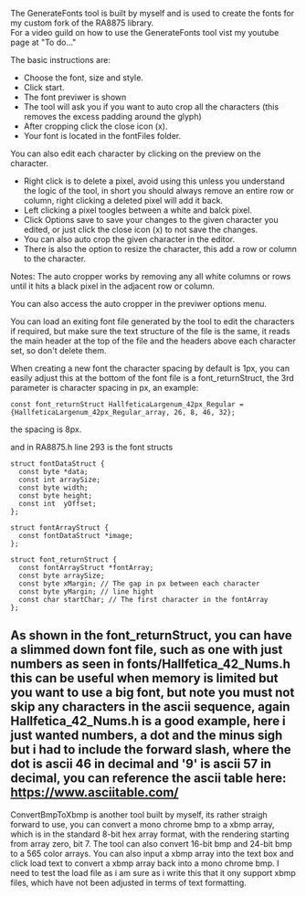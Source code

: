 The GenerateFonts tool is built by myself and is used to create the fonts for my custom fork of the RA8875 library. <br>
For a video guild on how to use the GenerateFonts tool vist my youtube page at "To do..."

The basic instructions are:
- Choose the font, size and style.
- Click start.
- The font previwer is shown
- The tool will ask you if you want to auto crop all the characters (this removes the excess padding around the glyph)
- After cropping click the close icon (x).
- Your font is located in the fontFiles folder.

You can also edit each character by clicking on the preview on the character.
- Right click is to delete a pixel, avoid using this unless you understand the logic of the tool, in short you should always remove an entire row or column, right clicking a deleted pixel will add it back.
- Left clicking a pixel toogles between a white and balck pixel.
- Click Options save to save your changes to the given character you edited, or just click the close icon (x) to not save the changes.
- You can also auto crop the given character in the editor.
- There is also the option to resize the character, this add a row or column to the character.


Notes: 
The auto cropper works by removing any all white columns or rows until it hits a black pixel in the adjacent row or column.

You can also access the auto cropper in the previwer options menu.

You can load an exiting font file generated by the tool to edit the characters if required, but make sure the text structure of the file is the same, it reads the main header at the top of the file and the headers above each character set, so don't delete them.

When creating a new font the character spacing by default is 1px, you can easily adjust this at the bottom of the font file is a font_returnStruct, the 3rd parameter is character spacing in px, 
an example:

    const font_returnStruct HallfeticaLargenum_42px_Regular = {HallfeticaLargenum_42px_Regular_array, 26, 8, 46, 32};

the spacing is 8px.

and in RA8875.h line 293 is the font structs 

    struct fontDataStruct {
      const byte *data;
      const int arraySize;
      const byte width;
      const byte height;
      const int  yOffset;
    };
    
    struct fontArrayStruct {
      const fontDataStruct *image;
    };
    
    struct font_returnStruct {
      const fontArrayStruct *fontArray;
      const byte arraySize;
      const byte xMargin; // The gap in px between each character
      const byte yMargin; // line hight
      const char startChar; // The first character in the fontArray
    };

As shown in the font_returnStruct, you can have a slimmed down font file, such as one with just numbers as seen in fonts/Hallfetica_42_Nums.h
this can be useful when memory is limited but you want to use a big font, but note you must not skip any characters in the ascii sequence, again Hallfetica_42_Nums.h is a good example, here i just wanted numbers, a dot and the minus sigh but i had to include the forward slash,
where the dot is ascii 46 in decimal and '9' is ascii 57 in decimal, you can reference the ascii table here: https://www.asciitable.com/
--------------------------------------------------------------------------------------------------------------------------------------------------------------------------------------------------------------------------------------------------------------

ConvertBmpToXbmp is another tool built by myself, its rather straigh forward to use, you can convert a mono chrome bmp to a xbmp array, which is in the standard 8-bit hex array format, with the rendering starting from array zero, bit 7.
The tool can also convert 16-bit bmp and 24-bit bmp to a 565 color arrays.
You can also input a xbmp array into the text box and click load text to convert a xbmp array back into a mono chrome bmp.
I need to test the load file as i am sure as i write this that it ony support xbmp files, which have not been adjusted in terms of text formatting.
